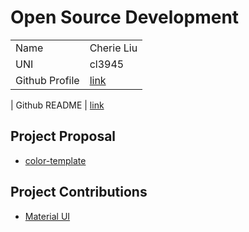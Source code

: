 # Open Source Development
|  |  | 
|:--|:--|
| Name | Cherie Liu |
| UNI | cl3945 |
| Github Profile | [link](https://github.com/cherieliu)

| Github README | [link](https://github.com/cherieliu/cherieliu/blob/main/README.md)


## Project Proposal
- [color-template](../projects/javascript/color-template.md)

## Project Contributions
- [Material UI](../projects/javascript/material-ui.md)
